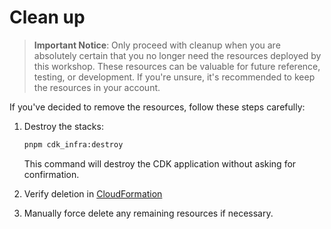 # Clean up

> **Important Notice**: Only proceed with cleanup when you are absolutely certain that you no longer need the resources deployed by this workshop. These resources can be valuable for future reference, testing, or development. If you're unsure, it's recommended to keep the resources in your account.

If you've decided to remove the resources, follow these steps carefully:

1. Destroy the stacks:

   ```bash
   pnpm cdk_infra:destroy
   ```
   This command will destroy the CDK application without asking for confirmation.

2. Verify deletion in [CloudFormation](https://console.aws.amazon.com/cloudformation)

3. Manually force delete any remaining resources if necessary.
